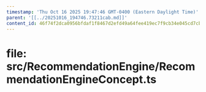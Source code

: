 ```yaml
---
timestamp: 'Thu Oct 16 2025 19:47:46 GMT-0400 (Eastern Daylight Time)'
parent: '[[../20251016_194746.73211cab.md]]'
content_id: 46f74f2dca0956bfdaf1f8467d2efd49a64fee419ec7f9cb34e045cd7cba59b5
---
```


# file: src/RecommendationEngine/RecommendationEngineConcept.ts
